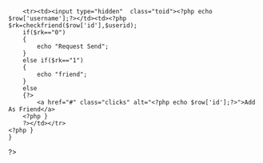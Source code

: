 <?php
	session_start();
	if(!isset($_SESSION['id']))
	{
		header("Location:login.php");
	}

?>
<script src="https://ajax.googleapis.com/ajax/libs/jquery/3.7.1/jquery.min.js"></script>
<table>

<?php

	function checkfriend($toid,$sessioid)
	{
	include "config.php";
		$r=mysqli_query($con,"select * from friends where touser='$toid' and fromuser='$sessioid'");
		if($row=mysqli_fetch_array($r))
		{
			
			return $row['status'];
		}
	}
	include "config.php";
	$userid=$_SESSION['id'];
	$re=mysqli_query($con,"select username,id,userpic from regi");// sari values fetch
	while($row=mysqli_fetch_array($re))
	{
		
		if($row['id']==$userid)
		{
			continue; //user skip
		}
		else
		{
		?>
		<tr><td><input type="hidden"  class="toid"><?php echo $row['username'];?></td><td><?php
	$rk=checkfriend($row['id'],$userid);
		if($rk=="0")
		{
			echo "Request Send";
		}
		else if($rk=="1")
		{
			echo "friend";
		}
		else
		{?>
			<a href="#" class="clicks" alt="<?php echo $row['id'];?>">Add As Friend</a>
		<?php }
		?></td></tr>
	<?php }
	}
?>
</table>

<script>
	$(document).ready(function(){
		$(".clicks").click(function(){
			$(this).text("Request Send");
			var toid=$(this).attr("alt");
		
			$.ajax({
				type:"post",
				data:{id:toid},
				url:"addfrnd.php",
				success:function(data){
				
				}
				
			})
		});
		
	});
</script>
